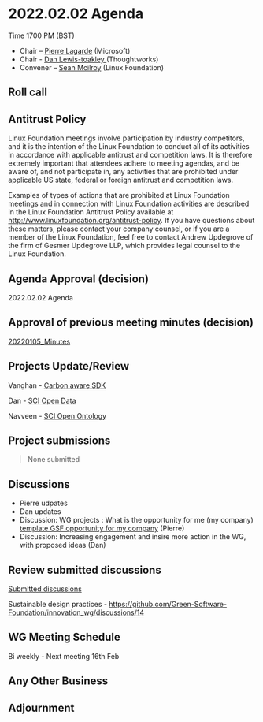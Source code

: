 # 2022.02.02 Agenda
Time 1700 PM (BST)

- Chair – [Pierre Lagarde](https://www.linkedin.com/in/pierlag/) (Microsoft) 
- Chair - [Dan Lewis-toakley ](https://www.linkedin.com/in/danlewistoakley/) (Thoughtworks)
- Convener – [Sean Mcilroy](https://www.linkedin.com/in/sean-mcilroy-bb3b5548/) (Linux Foundation)
  
## Roll call 
  
## Antitrust Policy
Linux Foundation meetings involve participation by industry competitors, and it is the intention of the Linux Foundation to conduct 
all of its activities in accordance with applicable antitrust and competition laws. 
It is therefore extremely important that attendees adhere to meeting agendas, and be aware of, and not participate in, any activities 
that are prohibited under applicable US state, federal or foreign antitrust and competition laws.

Examples of types of actions that are prohibited at Linux Foundation meetings and in connection with Linux Foundation activities are 
described in the Linux Foundation Antitrust Policy available at http://www.linuxfoundation.org/antitrust-policy. 
If you have questions about these matters, please contact your company counsel, or if you are a member of the Linux Foundation, 
feel free to contact Andrew Updegrove of the firm of Gesmer Updegrove LLP, which provides legal counsel to the Linux Foundation.
  
## Agenda Approval (decision) 
2022.02.02 Agenda
  
## Approval of previous meeting minutes (decision)
[20220105_Minutes](https://github.com/Green-Software-Foundation/innovation_wg/blob/main/Agenda_Minutes/20220105_minutes.md)

## Projects Update/Review

Vanghan - [Carbon aware SDK](https://github.com/Green-Software-Foundation/carbon-aware-sdk)

Dan - [SCI Open Data](https://github.com/Green-Software-Foundation/sci-data)

Navveen - [SCI Open Ontology](https://docs.google.com/document/d/1nVwxhlJ03j1TfgVy3KA0Tr_GSxqWkl59wMToDA_oTrQ/edit?usp=sharing)

## Project submissions

> None submitted

## Discussions

- Pierre udpates 
- Dan updates
- Discussion: WG projects : What is the opportunity for me (my company) [template GSF opportunity for my company](https://docs.google.com/presentation/d/1oAE-twY9S-oVJv11ZLzibANzs1fSSy0H/edit?usp=sharing&ouid=109117708288446888148&rtpof=true&sd=true) (Pierre)
- Discussion: Increasing engagement and insire more action in the WG, with proposed ideas (Dan) 

## Review submitted discussions

[Submitted discussions](https://github.com/Green-Software-Foundation/innovation_wg/discussions)

Sustainable design practices - https://github.com/Green-Software-Foundation/innovation_wg/discussions/14

## WG Meeting Schedule
Bi weekly - Next meeting 16th Feb

## Any Other Business

## Adjournment



